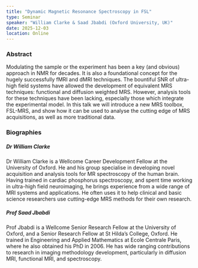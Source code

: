 ```yaml
---
title: "Dynamic Magnetic Resonance Spectroscopy in FSL"
type: Seminar
speaker: "William Clarke & Saad Jbabdi (Oxford University, UK)"
date: 2025-12-03
location: Online
---
```


### Abstract

Modulating the sample or the experiment has been a key (and obvious) approach in NMR for
decades. It is also a foundational concept for the hugely successfully fMRI and dMRI
techniques. The bountiful SNR of ultra-high field systems have allowed the development of
equivalent MRS techniques: functional and diffusion weighted MRS. However, analysis tools
for these techniques have been lacking, especially those which integrate the experimental
model. In this talk we will introduce a new MRS toolbox, FSL-MRS, and show how it can be
used to analyse the cutting edge of MRS acquisitions, as well as more traditional data.

### Biographies

##### Dr William Clarke

Dr William Clarke is a Wellcome Career Development Fellow at the University of Oxford.
He and his group specialise in developing novel acquisition and analysis tools for MR
spectroscopy of the human brain. Having trained in cardiac phosphorus spectroscopy,
and spent time working in ultra-high field neuroimaging, he brings experience from a wide
range of MRI systems and applications. He often uses it to help clinical and basic science
researchers use cutting-edge MRS methods for their own research.


##### Prof Saad Jbabdi

Prof Jbabdi is a Wellcome Senior Research Fellow at the University of Oxford, and a Senior
Research Fellow at St Hilda’s College, Oxford. He trained in Engineering and Applied
Mathematics at Ecole Centrale Paris, where he also obtained his PhD in 2006. He has
wide ranging contributions to research in imaging methodology development, particularly
in diffusion MRI, functional MRI, and spectroscopy.